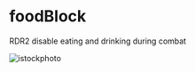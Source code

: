 # foodBlock
RDR2 disable eating and drinking during combat

![istockphoto](https://github.com/user-attachments/assets/9d5f66e3-2c99-4f02-8c9a-4165dce203bf)

